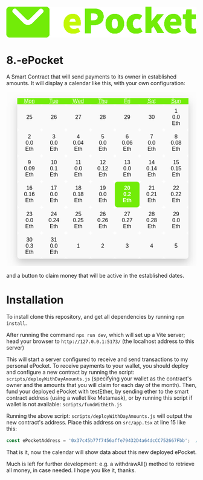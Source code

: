 ![Logo](src/assets/ePocket%20with%20text.png)

# 8.-ePocket
A Smart Contract that will send payments to its owner in established amounts. It will display a calendar like this, with your own configuration:

![Sample calendar](src/assets/ePocket%20sample%20calendar.png)

and a button to claim money that will be active in the established dates.

# Installation
To install clone this repository, and get all dependencies by running `npm install`. 

After running the command `npx run dev`, which will set up a Vite server; head your browser to `http://127.0.0.1:5173/`   (the localhost address to this server) 

This will start a server configured to receive and send transactions to my personal ePocket. To receive payments to your wallet, you should deploy and configure a new contract by running the script: `scripts/deployWithDayAmounts.js` (specifying your wallet as the contract's owner and the amounts that you will claim for each day of the month). Then, fund your deployed ePocket with testEther, by sending ether to the smart contract address (using a wallet like Metamask), or by running this script if wallet is not available: `scripts/fundWithEth.js`

Running the above script: `scripts/deployWithDayAmounts.js` will output the new contract's address. Place this address on `src/app.tsx` at line 15 like this:
```javascript 
const ePocketAddress = '0x37c45b77f7456affe79432D4a64dcCC752667Fbb';  // <-- Put your ePocket address here
```

That is it, now the calendar will show data about this new deployed ePocket.

Much is left for further development: e.g. a withdrawAll() method to retrieve all money, in case needed. I hope you like it, thanks.
